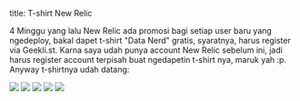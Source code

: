 title: T-shirt New Relic

4 Minggu yang lalu New Relic ada promosi bagi setiap user baru yang ngedeploy, bakal dapet t-shirt "Data Nerd" gratis, syaratnya, harus register via Geekli.st. Karna saya udah punya account New Relic sebelum ini, jadi harus register account terpisah buat ngedapetin t-shirt nya, maruk yah :p. Anyway t-shirtnya udah datang:

<img src='/images/newrelic1.jpg' />
<img src='/images/newrelic2.jpg' />
<img src='/images/newrelic3.jpg' />
<img src='/images/newrelic4.jpg' />
<img src='/images/newrelic5.jpg' />

